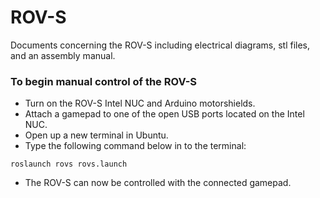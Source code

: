 # ROV-S
Documents concerning the ROV-S including electrical diagrams, stl files, and an assembly manual.


### To begin manual control of the ROV-S
* Turn on the ROV-S Intel NUC and Arduino motorshields.
* Attach a gamepad to one of the open USB ports located on the Intel NUC.
* Open up a new terminal in Ubuntu.
* Type the following command below in to the terminal:
>
`roslaunch rovs rovs.launch`

* The ROV-S can now be controlled with the connected gamepad.
